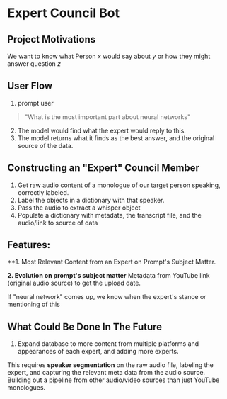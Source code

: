 # Expert Council Bot

## Project Motivations

We want to know what Person _x_ would say about _y_ or how they might answer question _z_

## User Flow

1. prompt user
> "What is the most important part about neural networks" 
2. The model would find what the expert would reply to this. 
4. The model returns what it finds as the best answer, and the original source of the data.  

## Constructing an "Expert" Council Member
1. Get raw audio content of a monologue of our target person speaking, correctly labeled. 
2. Label the objects in a dictionary with that speaker. 
3. Pass the audio to extract a whisper object
4. Populate a dictionary with metadata, the transcript file, and the audio/link to source of data



## Features:

**1. Most Relevant Content from an Expert on Prompt's Subject Matter.

**2. Evolution on prompt's subject matter** 
Metadata from YouTube link (original audio source) to get the upload date. 

If "neural network" comes up, we know when the expert's stance or mentioning of this 


## What Could Be Done In The Future 

1. Expand database to more content from multiple platforms and appearances of each expert, and adding more experts. 

This requires **speaker segmentation** on the raw audio file, labeling the expert, and capturing the relevant meta data from the audio source. 
Building out a pipeline from other audio/video sources than just YouTube monologues.
